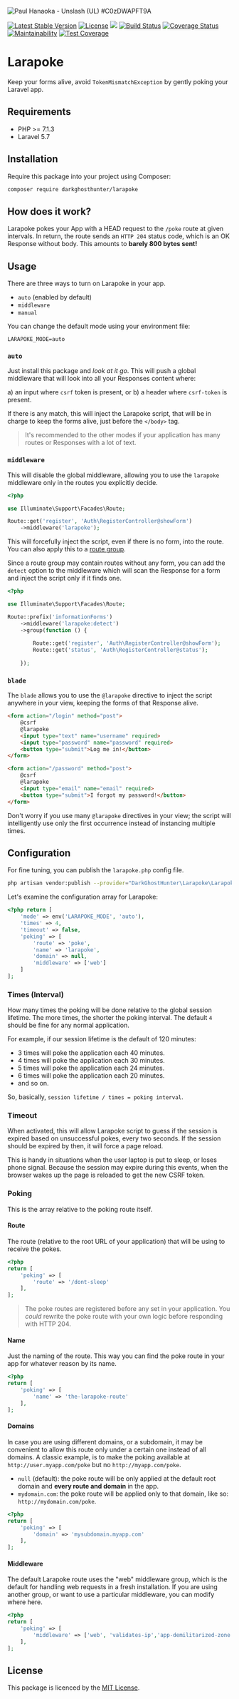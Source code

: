 ![
Paul Hanaoka - Unslash (UL) #C0zDWAPFT9A](https://images.unsplash.com/photo-1496284427489-f59461d8a8e6?ixlib=rb-1.2.1&ixid=eyJhcHBfaWQiOjEyMDd9&auto=format&fit=crop&w=1280&h=400&q=80)

[![Latest Stable Version](https://poser.pugx.org/darkghosthunter/larapoke/v/stable)](https://packagist.org/packages/darkghosthunter/larapoke) [![License](https://poser.pugx.org/darkghosthunter/larapoke/license)](https://packagist.org/packages/darkghosthunter/larapoke)
![](https://img.shields.io/packagist/php-v/darkghosthunter/larapoke.svg)
 [![Build Status](https://travis-ci.com/DarkGhostHunter/Larapoke.svg?branch=master)](https://travis-ci.com/DarkGhostHunter/Larapoke) [![Coverage Status](https://coveralls.io/repos/github/DarkGhostHunter/Larapoke/badge.svg?branch=master)](https://coveralls.io/github/DarkGhostHunter/Larapoke?branch=master) [![Maintainability](https://api.codeclimate.com/v1/badges/d755d23efe1f1835761e/maintainability)](https://codeclimate.com/github/DarkGhostHunter/Larapoke/maintainability) [![Test Coverage](https://api.codeclimate.com/v1/badges/d755d23efe1f1835761e/test_coverage)](https://codeclimate.com/github/DarkGhostHunter/Larapoke/test_coverage)

# Larapoke

Keep your forms alive, avoid `TokenMismatchException` by gently poking your Laravel app.

## Requirements

* PHP >= 7.1.3
* Laravel 5.7

## Installation

Require this package into your project using Composer:

```bash
composer require darkghosthunter/larapoke
```

## How does it work?

Larapoke pokes your App with a HEAD request to the `/poke` route at given intervals. In return, the route sends an `HTTP 204` status code, which is an OK Response without body. This amounts to **barely 800 bytes sent!**

## Usage

There are three ways to turn on Larapoke in your app. 

* `auto` (enabled by default)
* `middleware`
* `manual`

You can change the default mode using your environment file:

```dotenv
LARAPOKE_MODE=auto
```

### `auto`

Just install this package and *look at it go*. This will push a global middleware that will look into all your Responses content where:

a) an input where `csrf` token is present, or
b) a header where `csrf-token` is present.

If there is any match, this will inject the Larapoke script, that will be in charge to keep the forms alive, just before the `</body>` tag.

> It's recommended to the other modes if your application has many routes or Responses with a lot of text.

### `middleware`

This will disable the global middleware, allowing you to use the `larapoke` middleware only in the routes you explicitly decide.

```php
<?php

use Illuminate\Support\Facades\Route;

Route::get('register', 'Auth\RegisterController@showForm')
    ->middleware('larapoke');
```

This will forcefully inject the script, even if there is no form, into the route. You can also apply this to a [route group](https://laravel.com/docs/routing#route-groups).

Since a route group may contain routes without any form, you can add the `detect` option to the middleware which will scan the Response for a form and inject the script only if it finds one.

```php
<?php

use Illuminate\Support\Facades\Route;

Route::prefix('informationForms')
    ->middleware('larapoke:detect')
    ->group(function () {
        
        Route::get('register', 'Auth\RegisterController@showForm');
        Route::get('status', 'Auth\RegisterController@status');
        
    });
```

### `blade`

The `blade` allows you to use the `@larapoke` directive to inject the script anywhere in your view, keeping the forms of that Response alive.

```html
<form action="/login" method="post">
    @csrf
    @larapoke
    <input type="text" name="username" required>
    <input type="password" name="password" required>
    <button type="submit">Log me in!</button>
</form>

<form action="/password" method="post">
    @csrf
    @larapoke
    <input type="email" name="email" required>
    <button type="submit">I forgot my password!</button>
</form>
```

Don't worry if you use many `@larapoke` directives in your view; the script will intelligently use only the first occurrence instead of instancing multiple times. 

## Configuration

For fine tuning, you can publish the `larapoke.php` config file.

```bash
php artisan vendor:publish --provider="DarkGhostHunter\Larapoke\LarapokeServiceProvider"
```

Let's examine the configuration array for Larapoke:

```php
<?php return [
    'mode' => env('LARAPOKE_MODE', 'auto'),
    'times' => 4,
    'timeout' => false,
    'poking' => [
        'route' => 'poke',
        'name' => 'larapoke',
        'domain' => null,
        'middleware' => ['web']
    ]
];
```

### Times (Interval)

How many times the poking will be done relative to the global session lifetime. The more times, the shorter the poking interval. The default `4` should be fine for any normal application. 

For example, if our session lifetime is the default of 120 minutes:

- 3 times will poke the application each 40 minutes. 
- 4 times will poke the application each 30 minutes. 
- 5 times will poke the application each 24 minutes.
- 6 times will poke the application each 20 minutes.
- and so on.

So, basically, `session lifetime / times = poking interval`.

### Timeout

When activated, this will allow Larapoke script to guess if the session is expired based on unsuccessful pokes, every two seconds. If the session should be expired by then, it will force a page reload.

This is handy in situations when the user laptop is put to sleep, or loses phone signal. Because the session may expire during this events, when the browser wakes up the page is reloaded to get the new CSRF token. 

### Poking

This is the array relative to the poking route itself.

#### Route

The route (relative to the root URL of your application) that will be using to receive the pokes.

```php
<?php 
return [
    'poking' => [
        'route' => '/dont-sleep'
    ],
];
```

> The poke routes are registered before any set in your application. You *could* rewrite the poke route with your own logic before responding with HTTP 204. 

#### Name

Just the naming of the route. This way you can find the poke route in your app for whatever reason by its name.

```php
<?php 
return [
    'poking' => [
        'name' => 'the-larapoke-route'
    ],
];
```

#### Domains

In case you are using different domains, or a subdomain, it may be convenient to allow this route only under a certain one instead of all domains. A classic example, is to make the poking available at `http://user.myapp.com/poke` but no `http://myapp.com/poke`.

- `null` (default): the poke route will be only applied at the default root domain and **every route and domain** in the app.
- `mydomain.com`: the poke route will be applied only to that domain, like so: `http://mydomain.com/poke`. 

```php
<?php 
return [
    'poking' => [
        'domain' => 'mysubdomain.myapp.com'
    ],
];
```

#### Middleware

The default Larapoke route uses the "web" middleware group, which is the default for handling web requests in a fresh installation. If you are using another group, or want to use a particular middleware, you can modify where here.

```php
<?php 
return [
    'poking' => [
        'middleware' => ['web', 'validates-ip','app-demilitarized-zone']
    ],
];
```

## License

This package is licenced by the [MIT License](LICENSE).